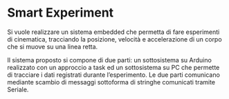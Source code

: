 # Smart Experiment

Si vuole realizzare un sistema embedded che permetta di fare esperimenti di cinematica, tracciando la posizione, velocità e accelerazione di un corpo che si muove su una linea retta.

Il sistema proposto si compone di due parti: un sottosistema su Arduino realizzato con un approccio a task ed un sottosistema su PC che permette di tracciare i dati registrati durante l’esperimento.
Le due parti comunicano mediante scambio di messaggi sottoforma di stringhe comunicati tramite Seriale.